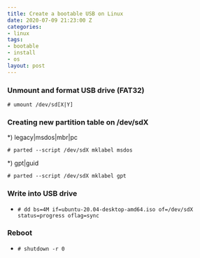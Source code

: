 ```yaml
---
title: Create a bootable USB on Linux
date: 2020-07-09 21:23:00 Z
categories:
- linux
tags:
- bootable
- install
- os
layout: post
---
```


### Unmount and format USB drive (FAT32)

`# umount /dev/sd[X|Y]`

### Creating new partition table on /dev/sdX

*) legacy|msdos|mbr|pc

`# parted --script /dev/sdX mklabel msdos`

*) gpt|guid

`# parted --script /dev/sdX mklabel gpt`


### Write into USB drive
* `# dd bs=4M if=ubuntu-20.04-desktop-amd64.iso of=/dev/sdX status=progress oflag=sync`


### Reboot
* `# shutdown -r 0`
